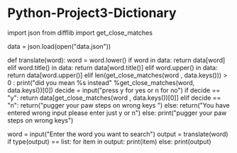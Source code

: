 # Python-Project3-Dictionary
import json
from difflib import get_close_matches

data = json.load(open("data.json"))

def translate(word):
    word = word.lower()
    if word in data:
        return data[word]
    elif word.title() in data:
        return data[word.title()]
    elif word.upper() in data:
        return data[word.upper()]
    elif len(get_close_matches(word , data.keys())) > 0 :
        print("did you mean %s instead" %get_close_matches(word, data.keys())[0])
        decide = input("press y for yes or n for no")
        if decide == "y":
            return data[get_close_matches(word , data.keys())[0]]
        elif decide == "n":
            return("pugger your paw steps on wrong keys ")
        else:
            return("You have entered wrong input please enter just y or n")
    else:
        print("pugger your paw steps on wrong keys")



word = input("Enter the word you want to search")
output = translate(word)
if type(output) == list:
    for item in output:
        print(item)
else:
    print(output)
